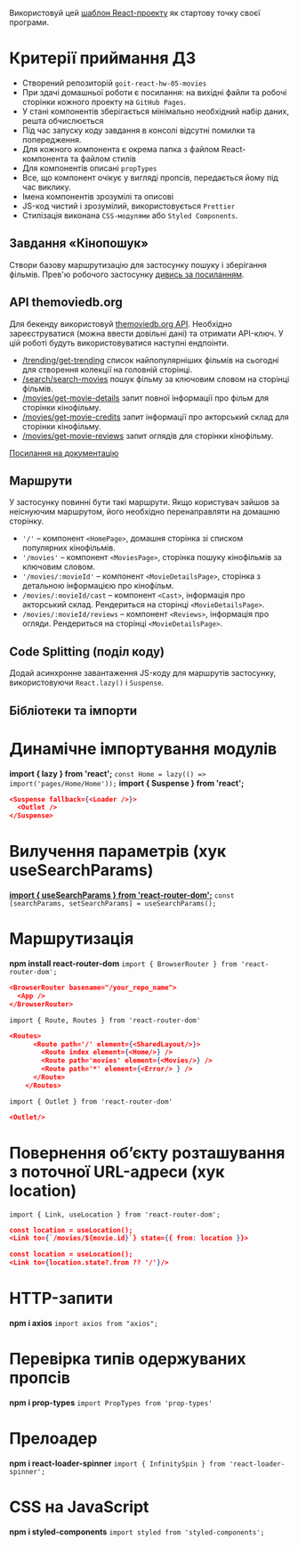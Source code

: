 Використовуй цей
[шаблон React-проекту](https://github.com/goitacademy/react-homework-template#readme)
як стартову точку своєї програми.

# Критерії приймання ДЗ

- Створений репозиторій `goit-react-hw-05-movies`
- При здачі домашньої роботи є посилання: на вихідні файли та робочі сторінки
  кожного проекту на `GitHub Pages`.
- У стані компонентів зберігається мінімально необхідний набір даних, решта
  обчислюється
- Під час запуску коду завдання в консолі відсутні помилки та попередження.
- Для кожного компонента є окрема папка з файлом React-компонента та файлом
  стилів
- Для компонентів описані `propTypes`
- Все, що компонент очікує у вигляді пропсів, передається йому під час виклику.
- Імена компонентів зрозумілі та описові
- JS-код чистий і зрозумілий, використовується `Prettier`
- Стилізація виконана `CSS-модулями` або `Styled Components`.

## Завдання «Кінопошук»

Створи базову маршрутизацію для застосунку пошуку і зберігання фільмів. Прев'ю
робочого застосунку
[дивись за посиланням](https://drive.google.com/file/d/1vR0hi3n1236Q5Bg4-se-8JVKD9UKSfId/view?usp=sharing).

## API themoviedb.org

Для бекенду використовуй [themoviedb.org API](https://www.themoviedb.org/).
Необхідно зареєструватися (можна ввести довільні дані) та отримати API-ключ. У
цій роботі будуть використовуватися наступні ендпоінти.

- [/trending/get-trending](https://developers.themoviedb.org/3/trending/get-trending)
  список найпопулярніших фільмів на сьогодні для створення колекції на головній
  сторінці.
- [/search/search-movies](https://developers.themoviedb.org/3/search/search-movies)
  пошук фільму за ключовим словом на сторінці фільмів.
- [/movies/get-movie-details](https://developers.themoviedb.org/3/movies/get-movie-details)
  запит повної інформації про фільм для сторінки кінофільму.
- [/movies/get-movie-credits](https://developers.themoviedb.org/3/movies/get-movie-credits)
  запит інформації про акторський склад для сторінки кінофільму.
- [/movies/get-movie-reviews](https://developers.themoviedb.org/3/movies/get-movie-reviews)
  запит оглядів для сторінки кінофільму.

[Посилання на документацію](https://developers.themoviedb.org/3/getting-started/introduction)

## Маршрути

У застосунку повинні бути такі маршрути. Якщо користувач зайшов за неіснуючим
маршрутом, його необхідно перенаправляти на домашню сторінку.

- `'/'` – компонент `<HomePage>`, домашня сторінка зі списком популярних
  кінофільмів.
- `'/movies'` – компонент `<MoviesPage>`, сторінка пошуку кінофільмів за
  ключовим словом.
- `'/movies/:movieId'` – компонент `<MovieDetailsPage>`, сторінка з детальною
  інформацією про кінофільм.
- `/movies/:movieId/cast` – компонент `<Cast>`, інформація про акторський склад.
  Рендериться на сторінці `<MovieDetailsPage>`.
- `/movies/:movieId/reviews` – компонент `<Reviews>`, інформація про огляди.
  Рендериться на сторінці `<MovieDetailsPage>`.

## Code Splitting (поділ коду)

Додай асинхронне завантаження JS-коду для маршрутів застосунку, використовуючи
`React.lazy()` і `Suspense`.

## Бібліотеки та імпорти

# Динамічне імпортування модулів
**import { lazy } from 'react';**
`const Home = lazy(() => import('pages/Home/Home'));`
**import { Suspense } from 'react';**
```json
<Suspense fallback={<Loader />}>
  <Outlet />
</Suspense>
```
# Вилучення параметрів (хук useSearchParams)
[**import { useSearchParams } from 'react-router-dom';**](https://developer.mozilla.org/en-US/docs/Web/API/URLSearchParams)
`const [searchParams, setSearchParams] = useSearchParams();`

# Маршрутизація
**npm install react-router-dom** 
`import { BrowserRouter } from 'react-router-dom';`
```json
<BrowserRouter basename="/your_repo_name">
  <App />
</BrowserRouter>
```

`import { Route, Routes } from 'react-router-dom'`
```json
<Routes>
      <Route path='/' element={<SharedLayout/>}>
        <Route index element={<Home/>} />
        <Route path='movies' element={<Movies/>} />
        <Route path='*' element={<Error/> } />
      </Route>
    </Routes>
```

`import { Outlet } from 'react-router-dom'`
```json
<Outlet/>
```
# Повернення об’єкту розташування з поточної URL-адреси (хук location)
`import { Link, useLocation } from 'react-router-dom';`
```json
const location = useLocation();
<Link to={`/movies/${movie.id}`} state={{ from: location }}>
```
```json
const location = useLocation();
<Link to={location.state?.from ?? '/'}/>
```


# HTTP-запити 
**npm i axios**
`import axios from "axios";`

# Перевірка типів одержуваних пропсів
**npm i prop-types**
`import PropTypes from 'prop-types'`

# Прелоадер
**npm i  react-loader-spinner**
`import { InfinitySpin } from 'react-loader-spinner';`

# CSS на JavaScript
**npm i styled-components**
`import styled from 'styled-components';`


<!-- ---
API key: '992758a4802a699e8df27d4d6efc34fb'

---

npm i axios

import axios from 'axios'

---

npm install @emotion/react @emotion/styled

import styled from '@emotion/styled'

---

npm i prop-types

import PropTypes from 'prop-types'

---

npm i react-loader-spinner

import { BallTriangle } from 'react-loader-spinner'

---

npm i react-router-dom

import { useParams } from 'react-router-dom';

---

npm i react-router-dom@6.13.0-pre.1

for -> import { lazy } from 'react'; -->